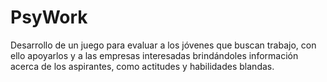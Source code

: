 # PsyWork

Desarrollo de un juego para evaluar a los jóvenes que buscan trabajo,  con ello apoyarlos y a las empresas interesadas brindándoles información acerca de los aspirantes, como actitudes y habilidades blandas.
